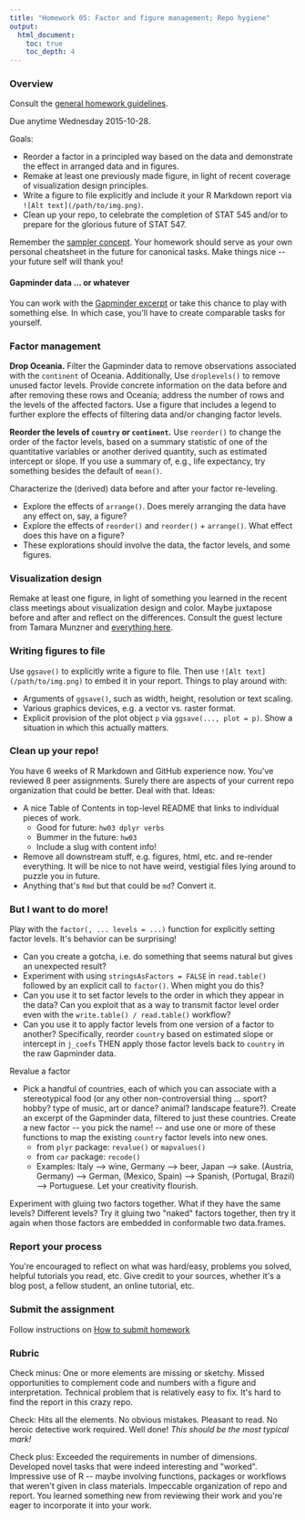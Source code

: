 ```yaml
---
title: "Homework 05: Factor and figure management; Repo hygiene"
output:
  html_document:
    toc: true
    toc_depth: 4
---
```


### Overview

Consult the [general homework guidelines](hw00_homework-guidelines.html).

Due anytime Wednesday 2015-10-28.

Goals:

  * Reorder a factor in a principled way based on the data and demonstrate the effect in arranged data and in figures.
  * Remake at least one previously made figure, in light of recent coverage of visualization design principles.
  * Write a figure to file explicitly and include it your R Markdown report via `![Alt text](/path/to/img.png)`.
  * Clean up your repo, to celebrate the completion of STAT 545 and/or to prepare for the glorious future of STAT 547.

Remember the [sampler concept](http://en.wikipedia.org/wiki/Sampler_(needlework)). Your homework should serve as your own personal cheatsheet in the future for canonical tasks. Make things nice -- your future self will thank you!

#### Gapminder data ... or whatever

You can work with the [Gapminder excerpt](http://tiny.cc/gapminder) or take this chance to play with something else. In which case, you'll have to create comparable tasks for yourself.

### Factor management

**Drop Oceania.** Filter the Gapminder data to remove observations associated with the `continent` of Oceania. Additionally, Use `droplevels()` to remove unused factor levels. Provide concrete information on the data before and after removing these rows and Oceania; address the number of rows and the levels of the affected factors. Use a figure that includes a legend to further explore the effects of filtering data and/or changing factor levels.

**Reorder the levels of `country` or `continent`.** Use `reorder()` to change the order of the factor levels, based on a summary statistic of one of the quantitative variables or another derived quantity, such as estimated intercept or slope. If you use a summary of, e.g., life expectancy, try something besides the default of `mean()`.

Characterize the (derived) data before and after your factor re-leveling.

  * Explore the effects of `arrange()`. Does merely arranging the data have any effect on, say, a figure?
  * Explore the effects of `reorder()` and `reorder()` + `arrange()`. What effect does this have on a figure?
  * These explorations should involve the data, the factor levels, and some figures.

### Visualization design

Remake at least one figure, in light of something you learned in the recent class meetings about visualization design and color. Maybe juxtapose before and after and reflect on the differences. Consult the guest lecture from Tamara Munzner and [everything here](graph00_index.html).

### Writing figures to file

Use `ggsave()` to explicitly write a figure to file. Then use `![Alt text](/path/to/img.png)` to embed it in your report. Things to play around with:

  * Arguments of `ggsave()`, such as width, height, resolution or text scaling.
  * Various graphics devices, e.g. a vector vs. raster format.
  * Explicit provision of the plot object `p` via `ggsave(..., plot = p)`. Show a situation in which this actually matters.
  
### Clean up your repo!

You have 6 weeks of R Markdown and GitHub experience now. You've reviewed 8 peer assignments. Surely there are aspects of your current repo organization that could be better. Deal with that. Ideas:

  * A nice Table of Contents in top-level README that links to individual pieces of work.
    - Good for future: `hw03 dplyr verbs`
    - Bummer in the future: `hw03`
    - Include a slug with content info!
  * Remove all downstream stuff, e.g. figures, html, etc. and re-render everything. It will be nice to not have weird, vestigial files lying around to puzzle you in future.
  * Anything that's `Rmd` but that could be `md`? Convert it.

### But I want to do more!

Play with the `factor(, ... levels = ...)` function for explicitly setting factor levels. It's behavior can be surprising!

  - Can you create a gotcha, i.e. do something that seems natural but gives an unexpected result?
  - Experiment with using `stringsAsFactors = FALSE` in `read.table()` followed by an explicit call to `factor()`. When might you do this?
  - Can you use it to set factor levels to the order in which they appear in the data? Can you exploit that as a way to transmit factor level order even with the `write.table() / read.table()` workflow?
  - Can you use it to apply factor levels from one version of a factor to another? Specifically, reorder `country` based on estimated slope or intercept in `j_coefs` THEN apply those factor levels back to `country` in the raw Gapminder data.
  
Revalue a factor

  * Pick a handful of countries, each of which you can associate with a stereotypical food (or any other non-controversial thing ... sport? hobby? type of music, art or dance? animal? landscape feature?). Create an excerpt of the Gapminder data, filtered to just these countries. Create a new factor -- you pick the name! -- and use one or more of these functions to map the existing `country` factor levels into new ones.
    - from `plyr` package: `revalue()` or `mapvalues()`
    - from `car` package: `recode()` 
    * Examples: Italy --> wine, Germany --> beer, Japan --> sake. (Austria, Germany) --> German, (Mexico, Spain) --> Spanish, (Portugal, Brazil) --> Portuguese. Let your creativity flourish.
    
Experiment with gluing two factors together. What if they have the same levels? Different levels? Try it gluing two "naked" factors together, then try it again when those factors are embedded in conformable two data.frames.

### Report your process

You're encouraged to reflect on what was hard/easy, problems you solved, helpful tutorials you read, etc. Give credit to your sources, whether it's a blog post, a fellow student, an online tutorial, etc.

### Submit the assignment

Follow instructions on [How to submit homework](hw00_homework-guidelines.html#how-to-submit-homework)

### Rubric

Check minus: One or more elements are missing or sketchy. Missed opportunities to complement code and numbers with a figure and interpretation. Technical problem that is relatively easy to fix. It's hard to find the report in this crazy repo.

Check: Hits all the elements. No obvious mistakes. Pleasant to read. No heroic detective work required. Well done! *This should be the most typical mark!*

Check plus: Exceeded the requirements in number of dimensions. Developed novel tasks that were indeed interesting and "worked". Impressive use of R -- maybe involving functions, packages or workflows that weren't given in class materials. Impeccable organization of repo and report. You learned something new from reviewing their work and you're eager to incorporate it into your work.
